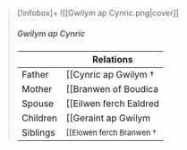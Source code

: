 > [!infobox]+
> ![[Gwilym ap Cynric.png|cover]]
> ##### Gwilym ap Cynric
> || Relations   |
> | ---- | ---- |
> | Father |  [[Cynric ap Gwilym †|Cynric ap Gwilym †]] |
> | Mother | [[Branwen of Boudica|Branwen of Boudica]] |
> | Spouse | [[Eilwen ferch Ealdred|Eilwen ferch Ealdred]] |
> | Children| [[Geraint ap Gwilym|Geraint ap Gwilym]], [[Maelona ferch Eilwen|Maelona ferch Eilwen]], [[Madoc ap Gwilym|Madoc ap Gwilym]] |
> | Siblings | <small>[[Elowen ferch Branwen †|Elowen ferch Branwen †]] (older sister), [[Bran ap Cynric|Bran ap Cynric]] (older brother)</small> |

